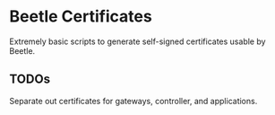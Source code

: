 # Beetle Certificates

Extremely basic scripts to generate self-signed certificates usable by Beetle.

## TODOs

Separate out certificates for gateways, controller, and applications.